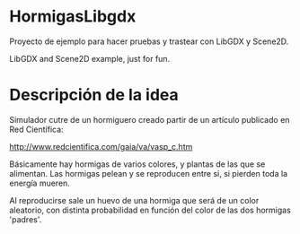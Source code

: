 # HormigasLibgdx

Proyecto de ejemplo para hacer pruebas y trastear con LibGDX y Scene2D.

LibGDX and Scene2D example, just for fun.

# Descripción de la idea

Simulador cutre de un hormiguero creado partir de un artículo publicado en Red Científica:

http://www.redcientifica.com/gaia/va/vasp_c.htm

Básicamente hay hormigas de varios colores, y plantas de las que se alimentan. Las hormigas pelean y se reproducen entre si, si pierden toda la energía mueren.

Al reproducirse sale un huevo de una hormiga que será de un color aleatorio, con distinta probabilidad en función del color de las dos hormigas 'padres'.
